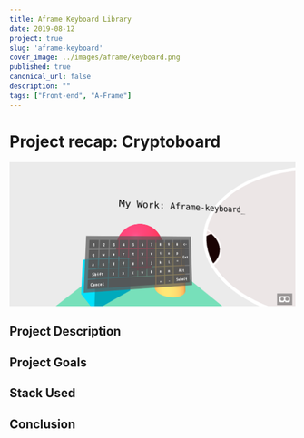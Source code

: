 ```yaml
---
title: Aframe Keyboard Library
date: 2019-08-12
project: true
slug: 'aframe-keyboard'
cover_image: ../images/aframe/keyboard.png
published: true
canonical_url: false
description: ""
tags: ["Front-end", "A-Frame"]
---
```

# Project recap: Cryptoboard
![](../images/aframe/keyboard.png)

## Project Description  

## Project Goals

## Stack Used

## Conclusion

